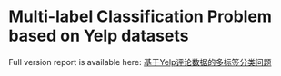 # Multi-label Classification Problem based on Yelp datasets

Full version report is available here: [基于Yelp评论数据的多标签分类问题](https://github.com/Sorosliu1029/Multi-label_Classification/blob/master/report/report.pdf)
